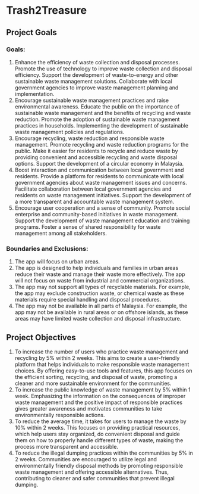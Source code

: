 # Trash2Treasure

## Project Goals

### Goals:
1. Enhance the efficiency of waste collection and disposal processes. Promote the use of technology to improve waste collection and disposal efficiency. Support the development of waste-to-energy and other sustainable waste management solutions. Collaborate with local government agencies to improve waste 
management planning and implementation.
2. Encourage sustainable waste management practices and raise environmental awareness. Educate the public on the importance of sustainable waste management and the benefits of recycling and waste reduction. Promote the adoption of sustainable waste management practices in households. Implementing the development of sustainable waste management policies and regulations.
3. Encourage recycling, waste reduction and responsible waste management. Promote recycling and waste reduction programs for the public. Make it easier for residents to recycle and reduce waste by providing convenient and accessible recycling and waste disposal options. Support the development of a circular economy in Malaysia.
4. Boost interaction and communication between local government and residents. Provide a platform for residents to communicate with local government agencies about waste management issues and concerns. Facilitate collaboration between local government agencies and residents on waste management initiatives. Support the development of a more transparent and accountable waste management system.
5. Encourage user cooperation and a sense of community. Promote social enterprise and community-based initiatives in waste management. Support the development of waste management education and training programs. Foster a sense of shared responsibility for waste management among all stakeholders.

### Boundaries and Exclusions:
1. The app will focus on urban areas.
2. The app is designed to help individuals and families in urban areas reduce their waste and manage their waste more effectively. The app will not focus on waste from industrial and commercial organizations.
3. The app may not support all types of recyclable materials. For example, the app may exclude construction waste, or chemical waste as these materials require special handling and disposal procedures.
4. The app may not be available in all parts of Malaysia. For example, the app may not be available in rural areas or on offshore islands, as these areas may have limited waste collection and disposal infrastructure.

## Project Objectives

1. To increase the number of users who practice waste management and recycling by 5% within 2 weeks. This aims to create a user-friendly platform that helps individuals to make responsible waste management choices. By offering easy-to-use tools and features, this app focuses on the efficient sorting, recycling, and disposal of waste, promoting a cleaner and more sustainable environment for the communities.
2. To increase the public knowledge of waste management by 5% within 1 week. Emphasizing the information on the consequences of improper waste management and the positive impact of responsible practices gives greater awareness and motivates communities to take environmentally responsible actions.
3. To reduce the average time, it takes for users to manage the waste by 10% within 2 weeks. This focuses on providing practical resources, which help users stay organized, do convenient disposal and guide them on how to properly handle different types of waste, making the process more transparent and accessible.
4. To reduce the illegal dumping practices within the communities by 5% in 2 weeks. Communities are encouraged to utilize legal and environmentally friendly disposal methods by promoting responsible waste management and offering accessible alternatives. Thus, contributing to cleaner and safer communities that prevent illegal dumping.
